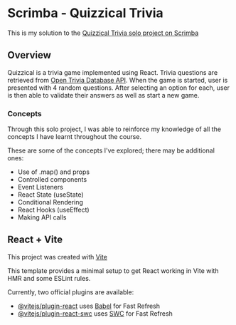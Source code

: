# Scrimba - Quizzical Trivia
This is my solution to the [Quizzical Trivia solo project on Scrimba](https://scrimba.com/learn/learnreact)

## Overview
Quizzical is a trivia game implemented using React. Trivia questions are retrieved from [Open Trivia Database API](https://opentdb.com/api_config.php). When the game is started, user is presented with 4 random questions. After selecting an option
for each, user is then able to validate their answers as well as start a new game.

### Concepts
Through this solo project, I was able to reinforce my knowledge of all the concepts I have learnt throughout the course. 

These are some of the concepts I've explored; there may be additional ones:
- Use of .map() and props
- Controlled components
- Event Listeners
- React State (useState)
- Conditional Rendering
- React Hooks (useEffect)
- Making API calls

## React + Vite
This project was created with [Vite](https://vitejs.dev/guide/)

This template provides a minimal setup to get React working in Vite with HMR and some ESLint rules.

Currently, two official plugins are available:

- [@vitejs/plugin-react](https://github.com/vitejs/vite-plugin-react/blob/main/packages/plugin-react/README.md) uses [Babel](https://babeljs.io/) for Fast Refresh
- [@vitejs/plugin-react-swc](https://github.com/vitejs/vite-plugin-react-swc) uses [SWC](https://swc.rs/) for Fast Refresh
